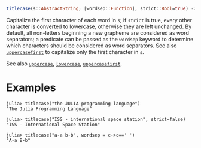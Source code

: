 ```julia
titlecase(s::AbstractString; [wordsep::Function], strict::Bool=true) -> String
```

Capitalize the first character of each word in `s`; if `strict` is true, every other character is converted to lowercase, otherwise they are left unchanged. By default, all non-letters beginning a new grapheme are considered as word separators; a predicate can be passed as the `wordsep` keyword to determine which characters should be considered as word separators. See also [`uppercasefirst`](@ref) to capitalize only the first character in `s`.

See also [`uppercase`](@ref), [`lowercase`](@ref), [`uppercasefirst`](@ref).

# Examples

```jldoctest
julia> titlecase("the JULIA programming language")
"The Julia Programming Language"

julia> titlecase("ISS - international space station", strict=false)
"ISS - International Space Station"

julia> titlecase("a-a b-b", wordsep = c->c==' ')
"A-a B-b"
```
